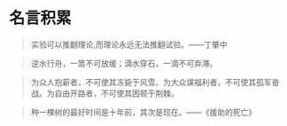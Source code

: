 # 名言积累
> 实验可以推翻理论,而理论永远无法推翻试验。——丁肇中

> 逆水行舟，一篙不可放缓；滴水穿石，一滴不可弃滞。

> 为众人抱薪者，不可使其冻毙于风雪。为大众谋福利者，不可使其孤军奋战。为自由开路者，不可使其困顿于荆棘。

> 种一棵树的最好时间是十年前，其次是现在。——《援助的死亡》
